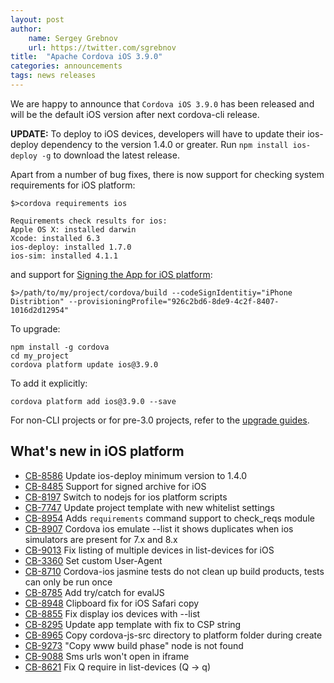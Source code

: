 ```yaml
---
layout: post
author:
    name: Sergey Grebnov
    url: https://twitter.com/sgrebnov
title:  "Apache Cordova iOS 3.9.0"
categories: announcements
tags: news releases
---
```

We are happy to announce that `Cordova iOS 3.9.0` has been released and will be the
default iOS version after next cordova-cli release.

**UPDATE:** To deploy to iOS devices, developers will have to update their ios-deploy
dependency to the version 1.4.0 or greater. Run `npm install ios-deploy -g` to download
the latest release.

Apart from a number of bug fixes, there is now support for checking system
requirements for iOS platform:

    $>cordova requirements ios
    
    Requirements check results for ios:
    Apple OS X: installed darwin
    Xcode: installed 6.3
    ios-deploy: installed 1.7.0
    ios-sim: installed 4.1.1

and support for [Signing the App for iOS platform](
http://cordova.apache.org/docs/en/edge/guide_platforms_ios_tools.md.html#signing-the-app):

    $>/path/to/my/project/cordova/build --codeSignIdentitiy="iPhone Distribtion" --provisioningProfile="926c2bd6-8de9-4c2f-8407-1016d2d12954"

To upgrade:

    npm install -g cordova
    cd my_project
    cordova platform update ios@3.9.0

<!--more-->    
To add it explicitly:

    cordova platform add ios@3.9.0 --save

For non-CLI projects or for pre-3.0 projects, refer to the [upgrade guides](http://cordova.apache.org/docs/en/edge/guide_platforms_index.md.html).


## What's new in iOS platform
* [CB-8586](https://issues.apache.org/jira/browse/CB-8586) Update ios-deploy minimum version to 1.4.0
* [CB-8485](https://issues.apache.org/jira/browse/CB-8485) Support for signed archive for iOS
* [CB-8197](https://issues.apache.org/jira/browse/CB-8197) Switch to nodejs for ios platform scripts
* [CB-7747](https://issues.apache.org/jira/browse/CB-7747) Update project template with new whitelist settings
* [CB-8954](https://issues.apache.org/jira/browse/CB-8954) Adds `requirements` command support to check_reqs module
* [CB-8907](https://issues.apache.org/jira/browse/CB-8907) Cordova ios emulate --list it shows duplicates when ios simulators are present for 7.x and 8.x
* [CB-9013](https://issues.apache.org/jira/browse/CB-9013) Fix listing of multiple devices in list-devices for iOS
* [CB-3360](https://issues.apache.org/jira/browse/CB-3360) Set custom User-Agent
* [CB-8710](https://issues.apache.org/jira/browse/CB-8710) Cordova-ios jasmine tests do not clean up build products, tests can only be run once
* [CB-8785](https://issues.apache.org/jira/browse/CB-8785) Add try/catch for evalJS
* [CB-8948](https://issues.apache.org/jira/browse/CB-8948) Clipboard fix for iOS Safari copy
* [CB-8855](https://issues.apache.org/jira/browse/CB-8855) Fix display ios devices with --list
* [CB-8295](https://issues.apache.org/jira/browse/CB-8295) Update app template with fix to CSP string
* [CB-8965](https://issues.apache.org/jira/browse/CB-8965) Copy cordova-js-src directory to platform folder during create
* [CB-9273](https://issues.apache.org/jira/browse/CB-9273) "Copy www build phase" node is not found
* [CB-9088](https://issues.apache.org/jira/browse/CB-9088) Sms urls won't open in iframe
* [CB-8621](https://issues.apache.org/jira/browse/CB-8621) Fix Q require in list-devices (Q -> q)
